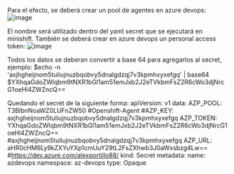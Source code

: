 Para el efecto, se deberá crear un pool de agentes en azure devops:
![image](https://github.com/user-attachments/assets/df6d097f-9688-45f4-8e1c-44db23a8b4a6)

El nombre será utilizado dentro del yaml secret que se ejecutará en minishift. También se deberá crear en azure devops un personal access token:
![image](https://github.com/user-attachments/assets/8a783d4f-13b3-4db7-a7b6-1f0ed0c91632)

Todos los datos se deberan convertir a base 64 para agregarlos al secret, ejemplo:
$echo -n 'axjhgheijnom5tuliujnuzbqobvy5dnalgdzqj7v3kpmhxyxefgq' | base64
$YXhqaGdoZWlqbm9tNXR1bGl1am51emJxb2J2eTVkbmFsZ2R6cWo3djNrcG1oeHl4ZWZncQ==

Quedando el secret de la siguiente forma:
      apiVersion: v1
      data:
        AZP_POOL: T3BlbnNoaWZ0LUFnZW50 #Openshift-Agent
        #AZP_KEY: axjhgheijnom5tuliujnuzbqobvy5dnalgdzqj7v3kpmhxyxefgq
        AZP_TOKEN: YXhqaGdoZWlqbm9tNXR1bGl1am51emJxb2J2eTVkbmFsZ2R6cWo3djNrcG1oeHl4ZWZncQ== #axjhgheijnom5tuliujnuzbqobvy5dnalgdzqj7v3kpmhxyxefgq
        AZP_URL: aHR0cHM6Ly9kZXYuYXp1cmUuY29tL2FsZXhwb3J0aWxsbzg4Lw== #https://dev.azure.com/alexportillo88/
      kind: Secret
      metadata:
        name: azdevops
        namespace: az-devops
      type: Opaque
